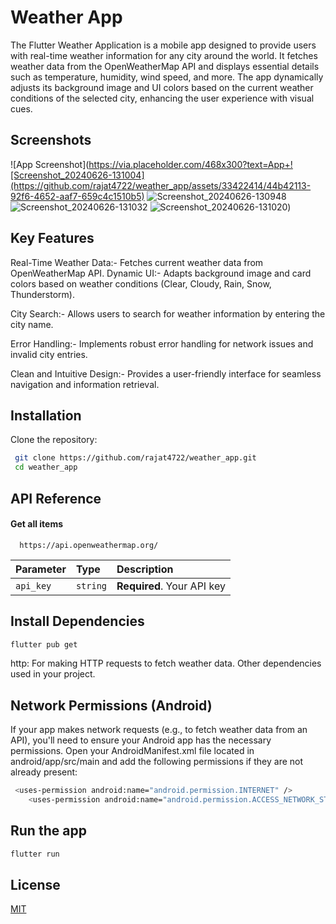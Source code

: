
# Weather App

The Flutter Weather Application is a mobile app designed to provide users with real-time weather information for any city around the world. It fetches weather data from the OpenWeatherMap API and displays essential details such as temperature, humidity, wind speed, and more. The app dynamically adjusts its background image and UI colors based on the current weather conditions of the selected city, enhancing the user experience with visual cues.


## Screenshots

![App Screenshot](https://via.placeholder.com/468x300?text=App+![Screenshot_20240626-131004](https://github.com/rajat4722/weather_app/assets/33422414/44b42113-92f6-4652-aaf7-659c4c1510b5)
![Screenshot_20240626-130948](https://github.com/rajat4722/weather_app/assets/33422414/ed3e7f03-191b-4116-bc71-41186e53ec58)
![Screenshot_20240626-131032](https://github.com/rajat4722/weather_app/assets/33422414/9d2ce1cd-d870-4389-b37d-49cc5870146a)
![Screenshot_20240626-131020](https://github.com/rajat4722/weather_app/assets/33422414/61274531-1599-4abf-9785-45baea4d2b83))





## Key Features


Real-Time Weather Data:- Fetches current weather data from OpenWeatherMap API.
Dynamic UI:- Adapts background image and card colors based on weather conditions (Clear, Cloudy, Rain, Snow, Thunderstorm).

City Search:- Allows users to search for weather information by entering the city name.

Error Handling:- Implements robust error handling for network issues and invalid city entries.

Clean and Intuitive Design:- Provides a user-friendly interface for seamless navigation and information retrieval.
## Installation

Clone the repository:

```bash
 git clone https://github.com/rajat4722/weather_app.git
 cd weather_app
```
    
## API Reference

#### Get all items

```http
  https://api.openweathermap.org/
```

| Parameter | Type     | Description                |
| :-------- | :------- | :------------------------- |
| `api_key` | `string` | **Required**. Your API key |

## Install Dependencies

```bash
flutter pub get
```

http: For making HTTP requests to fetch weather data.
Other dependencies used in your project.
## Network Permissions (Android)


If your app makes network requests (e.g., to fetch weather data from an API), you'll need to ensure your Android app has the necessary permissions. Open your AndroidManifest.xml file located in android/app/src/main and add the following permissions if they are not already present:

```bash
 <uses-permission android:name="android.permission.INTERNET" />
    <uses-permission android:name="android.permission.ACCESS_NETWORK_STATE" />
```
## Run the app

```bash
flutter run
```
## License

[MIT](https://choosealicense.com/licenses/mit/)

